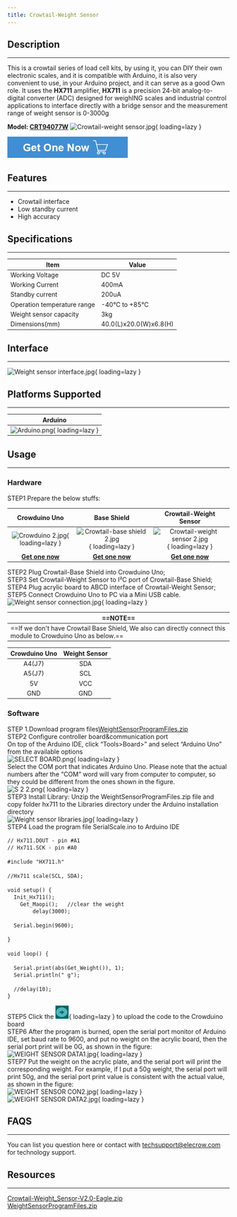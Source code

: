 ```yaml
---
title: Crowtail-Weight Sensor
---
```


## Description
-----------

This is a crowtail series of load cell kits, by using it, you can DIY their own electronic scales, and it is compatible with Arduino, it is also very convenient to use, in your Arduino project, and it can serve as a good Own role. It uses the **HX711** amplifier, **HX711** is a precision 24-bit analog-to-digital converter (ADC) designed for weighING scales and industrial control applications to interface directly with a bridge sensor and the measurement range of weight sensor is 0-3000g

**Model: [CRT94077W](https://www.elecrow.com/crowtail-weight-sensor.html)**
![Crowtail-weight sensor.jpg](https://wiki.elecrow.com/images/thumb/5/5b/Crowtail-weight_sensor.jpg/600px-Crowtail-weight_sensor.jpg){ loading=lazy }

[![Alt text](./assets/images/Get_one_now.png)](https://www.elecrow.com/crowtail-weight-sensor.html?wiki "Title text")

## Features
--------

- Crowtail interface
- Low standby current
- High accuracy

## Specifications
--------------

| **Item** | **Value** |
|---|---|
| Working Voltage | DC 5V |
| Working Current | 400mA |
| Standby current | 200uA |
| Operation temperature range | -40℃ to +85℃ |
| Weight sensor capacity | 3kg |
| Dimensions(mm) | 40.0(L)x20.0(W)x6.8(H) |

## Interface
---------

![Weight sensor interface.jpg](https://wiki.elecrow.com/images/thumb/7/77/Weight_sensor_interface.jpg/800px-Weight_sensor_interface.jpg){ loading=lazy }

## Platforms Supported
-------------------

| **Arduino** |
|:-:|
| ![Arduino.png](https://wiki.elecrow.com/images/6/63/Arduino.png){ loading=lazy } |

## Usage
-----

### Hardware

STEP1 Prepare the below stuffs:

| **Crowduino Uno**                                            | **Base Shield**                                              | **Crowtail-Weight Sensor**                            |
| :------------------------------------------------------------: | :------------------------------------------------------------: | :------------------------------------------------------------: |
| ![Crowduino 2.jpg](https://wiki.elecrow.com/images/thumb/d/d4/Crowduino_2.jpg/300px-Crowduino_2.jpg){ loading=lazy } | ![Crowtail-base shield 2.jpg](https://wiki.elecrow.com/images/thumb/c/cb/Crowtail-base_shield_2.jpg/200px-Crowtail-base_shield_2.jpg){ loading=lazy } | ![Crowtail-weight sensor 2.jpg](https://wiki.elecrow.com/images/thumb/4/47/Crowtail-weight_sensor_2.jpg/250px-Crowtail-weight_sensor_2.jpg){ loading=lazy } |
| [**Get one now**](https://www.elecrow.com/crowduino-unosd-v15-p-840.html) | [**Get one now**](https://www.elecrow.com/crowtail-base-shield-p-1264.html) | [**Get one now**](https://www.elecrow.com/crowtail-weight-sensor.html) |

STEP2 Plug Crowtail-Base Shield into Crowduino Uno;  
STEP3 Set Crowtail-Weight Sensor to I²C port of Crowtail-Base Shield;  
STEP4 Plug acrylic board to ABCD interface of Crowtail-Weight Sensor;  
STEP5 Connect Crowduino Uno to PC via a Mini USB cable.
![Weight sensor connection.jpg](https://wiki.elecrow.com/images/thumb/e/e1/Weight_sensor_connection.jpg/600px-Weight_sensor_connection.jpg){ loading=lazy }  

| ==**NOTE**==                                                    |
| ------------------------------------------------------------ |
| ==If we don't have Crowtail Base Shield, We also can directly connect this module to Crowduino Uno as below.== | 

| **Crowduino Uno** | **Weight Sensor** |
|:-:|:-:|
| A4(J7) | SDA |
| A5(J7) | SCL |
| 5V | VCC |
| GND | GND |

### Software

STEP 1.Download program files[WeightSensorProgramFiles.zip](./files/WeightSensorProgramFiles-zip.md)  
STEP2 Configure controller board&amp;communication port  
On top of the Arduino IDE, click “Tools&gt;Board&gt;” and select “Arduino Uno” from the available options  
![SELECT BOARD.png](https://wiki.elecrow.com/images/thumb/c/c5/SELECT_BOARD.png/700px-SELECT_BOARD.png){ loading=lazy }  
Select the COM port that indicates Arduino Uno. Please note that the actual numbers after the “COM” word will vary from computer to computer, so they could be different from the ones shown in the figure.  
![S 2 2.png](https://wiki.elecrow.com/images/thumb/d/d5/S_2_2.png/700px-S_2_2.png){ loading=lazy }  
STEP3 Install Library: Unzip the WeightSensorProgramFiles.zip file and copy folder hx711 to the Libraries directory under the Arduino installation directory  
![Weight sensor libraries.jpg](https://wiki.elecrow.com/images/thumb/f/f2/Weight_sensor_libraries.jpg/600px-Weight_sensor_libraries.jpg){ loading=lazy }  
STEP4 Load the program file SerialScale.ino to Arduino IDE  

```
// Hx711.DOUT - pin #A1
// Hx711.SCK - pin #A0

#include "HX711.h"

//Hx711 scale(SCL, SDA);

void setup() {
  Init_Hx711();
    Get_Maopi();   //clear the weight 
        delay(3000);

  Serial.begin(9600);

}

void loop() {

  Serial.print(abs(Get_Weight()), 1);
  Serial.println(" g");

  //delay(10);
}
```

STEP5 Click the ![Upload.png](./assets/images/30px-Upload.png){ loading=lazy } to upload the code to the Crowduino board  
STEP6 After the program is burned, open the serial port monitor of Arduino IDE, set baud rate to 9600, and put no weight on the acrylic board, then the serial port print will be 0G, as shown in the figure:  
![WEIGHT SENSOR DATA1.jpg](https://wiki.elecrow.com/images/thumb/1/1e/WEIGHT_SENSOR_DATA1.jpg/600px-WEIGHT_SENSOR_DATA1.jpg){ loading=lazy }  
STEP7 Put the weight on the acrylic plate, and the serial port will print the corresponding weight. For example, if I put a 50g weight, the serial port will print 50g, and the serial port print value is consistent with the actual value, as shown in the figure:  
![WEIGHT SENSOR CON2.jpg](https://wiki.elecrow.com/images/thumb/0/08/WEIGHT_SENSOR_CON2.jpg/600px-WEIGHT_SENSOR_CON2.jpg){ loading=lazy }    
![WEIGHT SENSOR DATA2.jpg](https://wiki.elecrow.com/images/thumb/e/e1/WEIGHT_SENSOR_DATA2.jpg/600px-WEIGHT_SENSOR_DATA2.jpg){ loading=lazy }  

## FAQS
----

You can list you question here or contact with techsupport@elecrow.com for technology support.

## Resources
---------

[Crowtail-Weight\_Sensor-V2.0-Eagle.zip](./files/Crowtail-Weight-Sensor-V2.0-Eagle-zip.md)  
[WeightSensorProgramFiles.zip](./files/WeightSensorProgramFiles-zip.md)